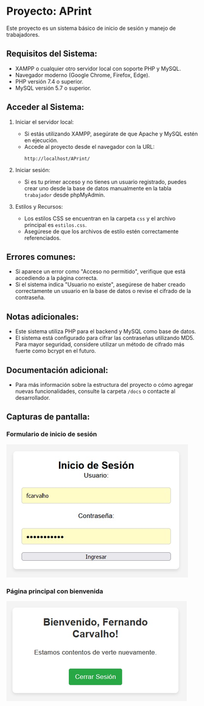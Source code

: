 # Proyecto: APrint
Este proyecto es un sistema básico de inicio de sesión y manejo de trabajadores.

## Requisitos del Sistema:
- XAMPP o cualquier otro servidor local con soporte PHP y MySQL.
- Navegador moderno (Google Chrome, Firefox, Edge).
- PHP versión 7.4 o superior.
- MySQL versión 5.7 o superior.

## Acceder al Sistema:
1. Iniciar el servidor local:
   - Si estás utilizando XAMPP, asegúrate de que Apache y MySQL estén en ejecución.
   - Accede al proyecto desde el navegador con la URL:
     ```
     http://localhost/APrint/
     ```

2. Iniciar sesión:
   - Si es tu primer acceso y no tienes un usuario registrado, puedes crear uno desde la base de datos manualmente en la tabla `trabajador` desde phpMyAdmin.

3. Estilos y Recursos:
   - Los estilos CSS se encuentran en la carpeta `css` y el archivo principal es `estilos.css`.
   - Asegúrese de que los archivos de estilo estén correctamente referenciados.

## Errores comunes:
- Si aparece un error como "Acceso no permitido", verifique que está accediendo a la página correcta.
- Si el sistema indica "Usuario no existe", asegúrese de haber creado correctamente un usuario en la base de datos o revise el cifrado de la contraseña.

## Notas adicionales:
- Este sistema utiliza PHP para el backend y MySQL como base de datos.
- El sistema está configurado para cifrar las contraseñas utilizando MD5. Para mayor seguridad, considere utilizar un método de cifrado más fuerte como bcrypt en el futuro.

## Documentación adicional:
- Para más información sobre la estructura del proyecto o cómo agregar nuevas funcionalidades, consulte la carpeta `/docs` o contacte al desarrollador.

## Capturas de pantalla:

### Formulario de inicio de sesión
![Formulario de inicio de sesión](./1.jpg)

### Página principal con bienvenida
![Página principal](./2.jpg)


